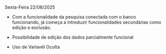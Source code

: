Sexta-Feira 22/08/2025

- Com a funcionalidade da pesquisa conectada com o banco funcionando, já começa a introduzir funcionalidades secundárias como edição e exclusão.

- Possibilidade de edição dos dados parcialmente funcional
- Uso de Variavél Oculta 
